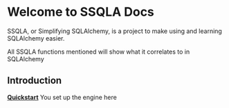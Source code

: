 # Welcome to SSQLA Docs

SSQLA, or Simplifying SQLAlchemy, is a project to make using and learning SQLAlchemy easier.

All SSQLA functions mentioned will show what it correlates to in SQLAlchemy

## Introduction
**[Quickstart](https://ssqla.readthedocs.io/en/latest/introduction/quickstart)** You set up the engine here
